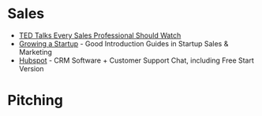 # Sales

* [TED Talks Every Sales Professional Should Watch](https://blog.hubspot.com/sales/ted-talks-sales-pros-should-watch-list)
* [Growing a Startup](https://www.julian.com/guide/growth/intro) - Good Introduction Guides in Startup Sales & Marketing
* [Hubspot](https://www.hubspot.de/) - CRM Software + Customer Support Chat, including Free Start Version

# Pitching